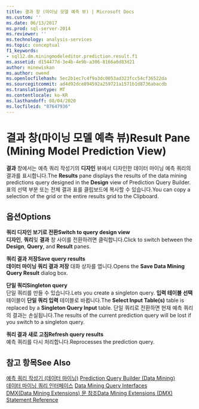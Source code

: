 ```yaml
---
title: 결과 창 (마이닝 모델 예측 뷰) | Microsoft Docs
ms.custom: ''
ms.date: 06/13/2017
ms.prod: sql-server-2014
ms.reviewer: ''
ms.technology: analysis-services
ms.topic: conceptual
f1_keywords:
- sql12.dm.miningmodeleditor.prediction.result.f1
ms.assetid: d154477d-3e4b-4e9b-a306-8166a0d83d21
author: minewiskan
ms.author: owend
ms.openlocfilehash: 5ec2b1ec7c4f9a3dc0053ad323fcc54cf36522da
ms.sourcegitcommit: ad4d92dce894592a259721a1571b1d8736abacdb
ms.translationtype: MT
ms.contentlocale: ko-KR
ms.lasthandoff: 08/04/2020
ms.locfileid: "87647936"
---
```

# <a name="result-pane-mining-model-prediction-view"></a><span data-ttu-id="6b020-102">결과 창(마이닝 모델 예측 뷰)</span><span class="sxs-lookup"><span data-stu-id="6b020-102">Result Pane (Mining Model Prediction View)</span></span>
  <span data-ttu-id="6b020-103">**결과** 창에서는 예측 쿼리 작성기의 **디자인** 뷰에서 디자인한 데이터 마이닝 예측 쿼리의 결과를 표시합니다.</span><span class="sxs-lookup"><span data-stu-id="6b020-103">The **Results** pane displays the results of the data mining predictions query designed in the **Design** view of Prediction Query Builder.</span></span> <span data-ttu-id="6b020-104">표의 선택 부분 또는 전체 결과 표를 클립보드에 복사할 수 있습니다.</span><span class="sxs-lookup"><span data-stu-id="6b020-104">You can copy a selection of the grid or the entire results grid to the Clipboard.</span></span>  
  
## <a name="options"></a><span data-ttu-id="6b020-105">옵션</span><span class="sxs-lookup"><span data-stu-id="6b020-105">Options</span></span>  
 <span data-ttu-id="6b020-106">**쿼리 디자인 보기로 전환**</span><span class="sxs-lookup"><span data-stu-id="6b020-106">**Switch to query design view**</span></span>  
 <span data-ttu-id="6b020-107">**디자인**, **쿼리**및 **결과** 창 사이를 전환하려면 클릭합니다.</span><span class="sxs-lookup"><span data-stu-id="6b020-107">Click to switch between the **Design**, **Query**, and **Result** panes.</span></span>  
  
 <span data-ttu-id="6b020-108">**쿼리 결과 저장**</span><span class="sxs-lookup"><span data-stu-id="6b020-108">**Save query results**</span></span>  
 <span data-ttu-id="6b020-109">**데이터 마이닝 쿼리 결과 저장** 대화 상자를 엽니다.</span><span class="sxs-lookup"><span data-stu-id="6b020-109">Opens the **Save Data Mining Query Result** dialog box.</span></span>  
  
 <span data-ttu-id="6b020-110">**단일 쿼리**</span><span class="sxs-lookup"><span data-stu-id="6b020-110">**Singleton query**</span></span>  
 <span data-ttu-id="6b020-111">단일 쿼리를 만들 수 있습니다.</span><span class="sxs-lookup"><span data-stu-id="6b020-111">Lets you create a singleton query.</span></span> <span data-ttu-id="6b020-112">**입력 테이블 선택** 테이블이 **단일 쿼리 입력** 테이블로 바뀝니다.</span><span class="sxs-lookup"><span data-stu-id="6b020-112">The **Select Input Table(s)** table is replaced by a **Singleton Query Input** table.</span></span> <span data-ttu-id="6b020-113">단일 쿼리로 전환하면 현재 예측 쿼리의 결과는 손실됩니다.</span><span class="sxs-lookup"><span data-stu-id="6b020-113">The results of the current prediction query will be lost if you switch to a singleton query.</span></span>  
  
 <span data-ttu-id="6b020-114">**쿼리 결과 새로 고침**</span><span class="sxs-lookup"><span data-stu-id="6b020-114">**Refresh query results**</span></span>  
 <span data-ttu-id="6b020-115">예측 쿼리를 다시 처리합니다.</span><span class="sxs-lookup"><span data-stu-id="6b020-115">Reprocesses the prediction query.</span></span>  
  
## <a name="see-also"></a><span data-ttu-id="6b020-116">참고 항목</span><span class="sxs-lookup"><span data-stu-id="6b020-116">See Also</span></span>  
 <span data-ttu-id="6b020-117">[예측 쿼리 작성기 &#40;데이터 마이닝&#41;](prediction-query-builder-data-mining.md) </span><span class="sxs-lookup"><span data-stu-id="6b020-117">[Prediction Query Builder &#40;Data Mining&#41;](prediction-query-builder-data-mining.md) </span></span>  
 <span data-ttu-id="6b020-118">[데이터 마이닝 쿼리 인터페이스](data-mining/data-mining-query-tools.md) </span><span class="sxs-lookup"><span data-stu-id="6b020-118">[Data Mining Query Interfaces](data-mining/data-mining-query-tools.md) </span></span>  
 [<span data-ttu-id="6b020-119">DMX&#40;Data Mining Extensions&#41; 문 참조</span><span class="sxs-lookup"><span data-stu-id="6b020-119">Data Mining Extensions &#40;DMX&#41; Statement Reference</span></span>](/sql/dmx/data-mining-extensions-dmx-statements)  
  
  
